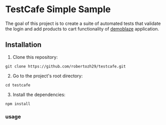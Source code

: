 # TestCafe Simple Sample 

The goal of this project is to create a suite of automated tests 
that validate the login and add products to cart functionality of [demoblaze](https://www.demoblaze.com/index.html) application.


## Installation
1. Clone this repository:
```
git clone https://github.com/robertozh29/testcafe.git
```
2. Go to the project's root directory:
```
cd testcafe
```
3. Install the dependencies:
```
npm install
```

### usage
```

```
